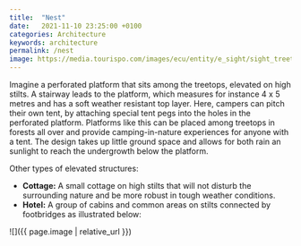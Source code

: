```yaml
---
title:  "Nest"
date:   2021-11-10 23:25:00 +0100
categories: Architecture
keywords: architecture
permalink: /nest
image: https://media.tourispo.com/images/ecu/entity/e_sight/sight_treetop-walk-neckertal-mogelsberg_n72881-156419-1_l.jpg
---
```

Imagine a perforated platform that sits among the treetops, elevated on high stilts. A stairway leads to the platform, which measures for instance 4 x 5 metres and has a soft weather resistant top layer. Here, campers can pitch their own tent, by attaching special tent pegs into the holes in the perforated platform. Platforms like this can be placed among treetops in forests all over and provide camping-in-nature experiences for anyone with a tent. The design takes up little ground space and allows for both rain an sunlight to reach the undergrowth below the platform.

Other types of elevated structures:
* **Cottage:** A small cottage on high stilts that will not disturb the surrounding nature and be more robust in tough weather conditions.
* **Hotel:** A group of cabins and common areas on stilts connected by footbridges as illustrated below:

![]({{ page.image | relative_url }})

<!-- ![image tooltip here](https://media.tourispo.com/images/ecu/entity/e_sight/sight_treetop-walk-neckertal-mogelsberg_n72881-156419-1_l.jpg) -->
